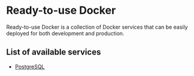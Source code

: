 # Ready-to-use Docker

Ready-to-use Docker is a collection of Docker services that can be easily deployed for both development and production.

## List of available services

- [PostgreSQL](https://github.com/ready-to-use-docker/postgres)
